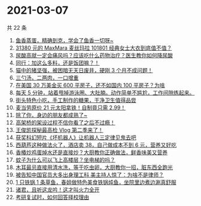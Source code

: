 # 2021-03-07

共 22 条

<!-- BEGIN ZHIHUVIDEO -->
<!-- 最后更新时间 Sun Mar 07 2021 11:06:40 GMT+0800 (China Standard Time) -->
1. [鱼香蒸蛋，精确到克，学会了鱼香一切呀~](https://www.zhihu.com/zvideo/1351586255688310785)
1. [31380 元的 MaxMara 麦丝玛拉 101801 经典女士大衣到底值不值？](https://www.zhihu.com/zvideo/1351486140491460609)
1. [尿酸高就一定会痛风吗？应该吃什么药物治疗？医生教你如何降尿酸](https://www.zhihu.com/zvideo/1351252837557596160)
1. [同行：加这么多料，还是饭团嘛？！](https://www.zhihu.com/zvideo/1351517548047912960)
1. [猫中的猪坚强，被困暗无天日废井，硬刚 3 个月不成问题！](https://www.zhihu.com/zvideo/1351833403881291777)
1. [三勺汤，二两肉，一口增重](https://www.zhihu.com/zvideo/1351505879020335104)
1. [在美国 30 万美金买 600 平房子，还不如国内 100 平房子？为啥](https://www.zhihu.com/zvideo/1351541294569766912)
1. [每天 5 分钟，站着甩掉游泳圈、大肚腩。动作简单不尴尬，工作间隙练起来。](https://www.zhihu.com/zvideo/1351505674615148544)
1. [街头特色小吃，手工制作的糖果，干净卫生值得品尝](https://www.zhihu.com/zvideo/1350823434751004672)
1. [麦当劳原价 21 元太阳拿铁！自制竟只需 2.99！](https://www.zhihu.com/zvideo/1351554267971563520)
1. [除了你，身边的朋友都成熟了~](https://www.zhihu.com/zvideo/1350453075287613440)
1. [高架桥的架设过程不信你看了之后不过瘾！](https://www.zhihu.com/zvideo/1351207359382007808)
1. [王俊凯探秘最高检 Vlog 第二季来了！](https://www.zhihu.com/zvideo/1351503088348413953)
1. [获奖科幻短片《坏机器人》让机器人三定律见鬼去吧](https://www.zhihu.com/zvideo/1351576670948827136)
1. [西葫芦这种做法火了，酒店卖 38，自己做成本不到 6 元，营养又好吃](https://www.zhihu.com/zvideo/1351826033096626176)
1. [香椿炒鸡蛋焯水还是直接炒？大厨教你正确做法，鲜香味美又营养](https://www.zhihu.com/zvideo/1351471889143967744)
1. [蚊子为什么可以飞上高楼层？坐电梯的吗？](https://www.zhihu.com/zvideo/1351107867454423040)
1. [木耳最忌直接用清水洗，等于吃虫卵，大厨教你一招，脏东西全跑光](https://www.zhihu.com/zvideo/1351457193083015168)
1. [被告知中国官员大多出身理工科 美主持人惊了：为啥不是律师？](https://www.zhihu.com/zvideo/1351453692508532736)
1. [1 只铁锅 1 条草鱼，春姐做特色美食铁锅炖鱼，坐院里边煮边涮真舒服](https://www.zhihu.com/zvideo/1351472732572360704)
1. [诸君，且听这龙吟！这才叫火力全开](https://www.zhihu.com/zvideo/1351260728062570496)
1. [考研复试时，如何回答择校理由](https://www.zhihu.com/zvideo/1351095687073902592)
<!-- END ZHIHUVIDEO -->
